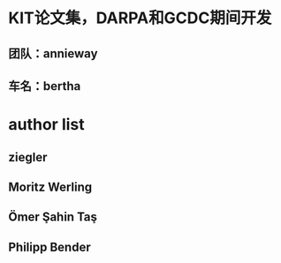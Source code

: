# KIT论文集，DARPA和GCDC期间开发
## 团队：annieway
## 车名：bertha

# author list
## ziegler
## Moritz Werling
## Ömer Şahin Taş
## Philipp Bender
